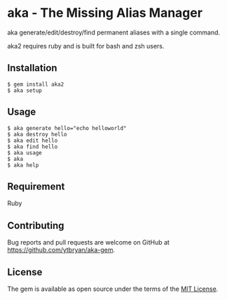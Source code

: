 # aka - The Missing Alias Manager

aka generate/edit/destroy/find permanent aliases with a single command.

aka2 requires ruby and is built for bash and zsh users.

## Installation

    $ gem install aka2
    $ aka setup

## Usage

    $ aka generate hello="echo helloworld"
    $ aka destroy hello
    $ aka edit hello
    $ aka find hello
    $ aka usage
    $ aka
    $ aka help

## Requirement

Ruby

## Contributing

Bug reports and pull requests are welcome on GitHub at https://github.com/ytbryan/aka-gem.


## License

The gem is available as open source under the terms of the [MIT License](http://opensource.org/licenses/MIT).
